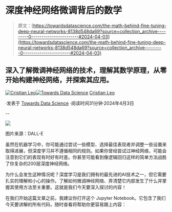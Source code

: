 # 深度神经网络微调背后的数学

> 原文：[https://towardsdatascience.com/the-math-behind-fine-tuning-deep-neural-networks-8138d548da69?source=collection_archive---------0-----------------------#2024-04-03](https://towardsdatascience.com/the-math-behind-fine-tuning-deep-neural-networks-8138d548da69?source=collection_archive---------0-----------------------#2024-04-03)

## 深入了解微调神经网络的技术，理解其数学原理，从零开始构建神经网络，并探索其应用。

[](https://medium.com/@cristianleo120?source=post_page---byline--8138d548da69--------------------------------)[![Cristian Leo](../Images/99074292e7dfda50cf50a790b8deda79.png)](https://medium.com/@cristianleo120?source=post_page---byline--8138d548da69--------------------------------)[](https://towardsdatascience.com/?source=post_page---byline--8138d548da69--------------------------------)[![Towards Data Science](../Images/a6ff2676ffcc0c7aad8aaf1d79379785.png)](https://towardsdatascience.com/?source=post_page---byline--8138d548da69--------------------------------) [Cristian Leo](https://medium.com/@cristianleo120?source=post_page---byline--8138d548da69--------------------------------)

·发表于 [Towards Data Science](https://towardsdatascience.com/?source=post_page---byline--8138d548da69--------------------------------) ·阅读时间31分钟·2024年4月3日

--

![](../Images/76930f3a8adf1d3fdb7133ceef15d4e0.png)

图片来源：DALL-E

虽然在机器学习中，你可能通过尝试一些模型、选择最佳表现者并调整一些设置来取得进展，但深度学习并不遵循相同的规则。如果你曾经尝试过神经网络，可能会注意到它们的表现有时好有时差。你甚至可能看到像逻辑回归这样的简单方法战胜了你复杂的200层深度神经网络。

为什么会发生这种情况呢？深度学习是我们拥有的最先进的AI技术之一，但它需要扎实的理解和小心的操作。了解如何微调神经网络、弄清楚它内部发生了什么并掌握其使用方法至关重要。这就是我们今天要深入探讨的内容！

在我们开始这篇文章之前，我建议你打开这个 Jupyter Notebook。它包含了我们今天要讲解的所有代码，随时查看将帮助你更容易跟上内容：

